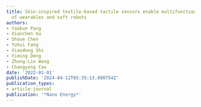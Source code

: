 ```yaml
---
title: Skin-inspired textile-based tactile sensors enable multifunctional sensing
  of wearables and soft robots
authors:
- Yaokun Pang
- Xianchen Xu
- Shoue Chen
- Yuhui Fang
- Xiaodong Shi
- Yiming Deng
- Zhong-Lin Wang
- Changyong Cao
date: '2022-01-01'
publishDate: '2024-04-12T05:35:13.800754Z'
publication_types:
- article-journal
publication: '*Nano Energy*'
---
```


